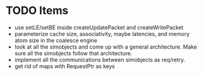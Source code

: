# TODO Items

* use setLE/setBE inside createUpdatePacket and createWritePacket
* parameterize cache size, associativity, maybe latencies,
and memory atom size in the coalesce engine
* look at all the simobjects and come up with a general architecture. Make
sure all the simobjects follow that architecture.
* implement all the communications between simobjects as req/retry.
* get rid of maps with RequestPtr as keys
